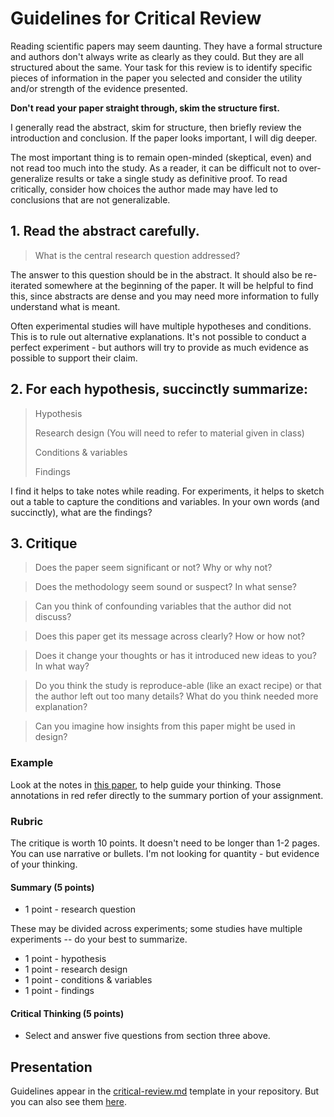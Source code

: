 # Guidelines for Critical Review

Reading scientific papers may seem daunting. They have a formal structure and authors don't always write as clearly as they could. But they are all structured about the same. Your task for this review is to identify specific pieces of information in the paper you selected and consider the utility and/or strength of the evidence presented.

**Don't read your paper straight through, skim the structure first.**

I generally read the abstract, skim for structure, then briefly review the introduction and conclusion. If the paper looks important, I will dig deeper.

The most important thing is to remain open-minded (skeptical, even) and not read too much into the study. As a reader, it can be difficult not to over-generalize results or take a single study as definitive proof. To read critically, consider how choices the author made may have led to conclusions that are not generalizable.

## 1. Read the abstract carefully.

> What is the central research question addressed?

The answer to this question should be in the abstract. It should also be re-iterated somewhere at the beginning of the paper. It will be helpful to find this, since abstracts are dense and you may need more information to fully understand what is meant.

Often experimental studies will have multiple hypotheses and conditions. This is to rule out alternative explanations. It's not possible to conduct a perfect experiment - but authors will try to provide as much evidence as possible to support their claim.

## 2. For each hypothesis, succinctly summarize:

>  Hypothesis
>
>  Research design (You will need to refer to material given in class)
>
> Conditions & variables
>
>  Findings

I find it helps to take notes while reading. For experiments, it helps to sketch out a table to capture the conditions and variables. In your own words (and succinctly), what are the findings?

## 3. Critique

> Does the paper seem significant or not? Why or why not?

> Does the methodology seem sound or suspect? In what sense?

> Can you think of confounding variables that the author did not discuss?

> Does this paper get its message across clearly? How or how not?

> Does it change your thoughts or has it introduced new ideas to you? In what way?

> Do you think the study is reproduce-able (like an exact recipe) or that the author left out too many details? What do you think needed more explanation?

> Can you imagine how insights from this paper might be used in design?

### Example
Look at the notes in [this paper](sauro_lewisCHI2011.pdf), to help guide your thinking. Those annotations in red refer directly to the summary portion of your assignment.

### Rubric

The critique is worth 10 points. It doesn't need to be longer than 1-2 pages. You can use narrative or bullets. I'm not looking for quantity - but evidence of your thinking.


#### Summary (5 points)
- 1 point - research question

These may be divided across experiments; some studies have multiple experiments -- do your best to summarize.

- 1 point - hypothesis
- 1 point - research design
- 1 point - conditions & variables
- 1 point - findings

#### Critical Thinking (5 points)

- Select and answer five questions from section three above.

## Presentation

Guidelines appear in the [critical-review.md](https://github.com/idia640/student_repository/blob/master/critical-review.md) template in your repository. But you can also see them [here](https://github.com/idia640/course-materials/blob/master/presentation-critical-review.md).
